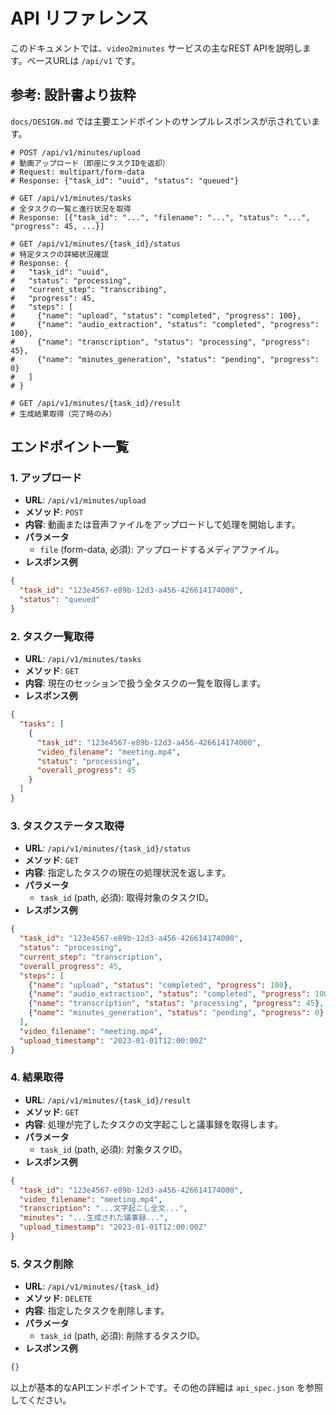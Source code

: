 # API リファレンス

このドキュメントでは、`video2minutes` サービスの主なREST APIを説明します。ベースURLは `/api/v1` です。

## 参考: 設計書より抜粋

`docs/DESIGN.md` では主要エンドポイントのサンプルレスポンスが示されています。

```
# POST /api/v1/minutes/upload
# 動画アップロード（即座にタスクIDを返却）
# Request: multipart/form-data
# Response: {"task_id": "uuid", "status": "queued"}

# GET /api/v1/minutes/tasks
# 全タスクの一覧と進行状況を取得
# Response: [{"task_id": "...", "filename": "...", "status": "...", "progress": 45, ...}]

# GET /api/v1/minutes/{task_id}/status
# 特定タスクの詳細状況確認
# Response: {
#   "task_id": "uuid",
#   "status": "processing",
#   "current_step": "transcribing",
#   "progress": 45,
#   "steps": [
#     {"name": "upload", "status": "completed", "progress": 100},
#     {"name": "audio_extraction", "status": "completed", "progress": 100},
#     {"name": "transcription", "status": "processing", "progress": 45},
#     {"name": "minutes_generation", "status": "pending", "progress": 0}
#   ]
# }

# GET /api/v1/minutes/{task_id}/result
# 生成結果取得（完了時のみ）
```

## エンドポイント一覧

### 1. アップロード

- **URL**: `/api/v1/minutes/upload`
- **メソッド**: `POST`
- **内容**: 動画または音声ファイルをアップロードして処理を開始します。
- **パラメータ**
  - `file` (form-data, 必須): アップロードするメディアファイル。
- **レスポンス例**
```json
{
  "task_id": "123e4567-e89b-12d3-a456-426614174000",
  "status": "queued"
}
```

### 2. タスク一覧取得

- **URL**: `/api/v1/minutes/tasks`
- **メソッド**: `GET`
- **内容**: 現在のセッションで扱う全タスクの一覧を取得します。
- **レスポンス例**
```json
{
  "tasks": [
    {
      "task_id": "123e4567-e89b-12d3-a456-426614174000",
      "video_filename": "meeting.mp4",
      "status": "processing",
      "overall_progress": 45
    }
  ]
}
```

### 3. タスクステータス取得

- **URL**: `/api/v1/minutes/{task_id}/status`
- **メソッド**: `GET`
- **内容**: 指定したタスクの現在の処理状況を返します。
- **パラメータ**
  - `task_id` (path, 必須): 取得対象のタスクID。
- **レスポンス例**
```json
{
  "task_id": "123e4567-e89b-12d3-a456-426614174000",
  "status": "processing",
  "current_step": "transcription",
  "overall_progress": 45,
  "steps": [
    {"name": "upload", "status": "completed", "progress": 100},
    {"name": "audio_extraction", "status": "completed", "progress": 100},
    {"name": "transcription", "status": "processing", "progress": 45},
    {"name": "minutes_generation", "status": "pending", "progress": 0}
  ],
  "video_filename": "meeting.mp4",
  "upload_timestamp": "2023-01-01T12:00:00Z"
}
```

### 4. 結果取得

- **URL**: `/api/v1/minutes/{task_id}/result`
- **メソッド**: `GET`
- **内容**: 処理が完了したタスクの文字起こしと議事録を取得します。
- **パラメータ**
  - `task_id` (path, 必須): 対象タスクID。
- **レスポンス例**
```json
{
  "task_id": "123e4567-e89b-12d3-a456-426614174000",
  "video_filename": "meeting.mp4",
  "transcription": "...文字起こし全文...",
  "minutes": "...生成された議事録...",
  "upload_timestamp": "2023-01-01T12:00:00Z"
}
```

### 5. タスク削除

- **URL**: `/api/v1/minutes/{task_id}`
- **メソッド**: `DELETE`
- **内容**: 指定したタスクを削除します。
- **パラメータ**
  - `task_id` (path, 必須): 削除するタスクID。
- **レスポンス例**
```json
{}
```

以上が基本的なAPIエンドポイントです。その他の詳細は `api_spec.json` を参照してください。
